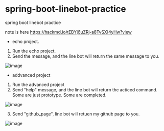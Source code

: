 # spring-boot-linebot-practice
spring boot linebot practice

note is here https://hackmd.io/tEBYj6uZRj-a8TvSXI4yHw?view

* echo project.
1. Run the echo project.
2. Send the message, and the line bot will return the same message to you. 

![image](https://user-images.githubusercontent.com/68389273/205443234-7a9ebf73-04d4-4ce6-9243-28775a8abba1.png)

* addvanced project
1. Run the advanced project
2. Send "help" message, and the line bot will return the acticed command. Some are just prototype. Some are completed.

![image](https://user-images.githubusercontent.com/68389273/205443512-8d3625f0-d561-4f75-9f19-3177ec8c71f4.png)

3. Send "github_page", line bot will retuen my github page to you.

![image](https://user-images.githubusercontent.com/68389273/205443691-a0a41813-9cef-4458-a775-b7826eac0da6.png)
